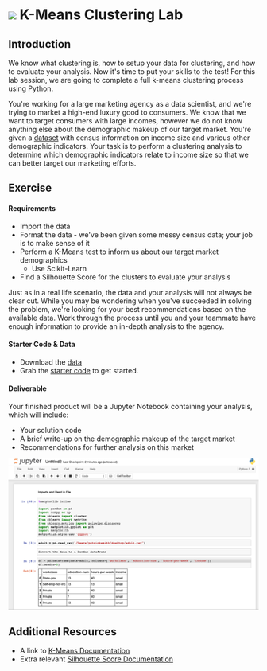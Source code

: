 # ![](https://ga-dash.s3.amazonaws.com/production/assets/logo-9f88ae6c9c3871690e33280fcf557f33.png) K-Means Clustering Lab

## Introduction

We know what clustering is, how to setup your data for clustering, and how to evaluate your analysis. Now it's time to put your skills to the test! For this lab session, we are going to complete a full k-means clustering process using Python. 

You're working for a large marketing agency as a data scientist, and we're trying to market a high-end luxury good to consumers. We know that we want to target consumers with large incomes, however we do not know anything else about the demographic makeup of our target market. You're given a [dataset](./assets/datasets/adult.csv) with census information on income size and various other demographic indicators. Your task is to perform a clustering analysis to determine which demographic indicators relate to income size so that we can better target our marketing efforts.

## Exercise

#### Requirements

- Import the data
- Format the data - we've been given some messy census data; your job is to make sense of it
- Perform a K-Means test to inform us about our target market demographics
    - Use Scikit-Learn
- Find a Silhouette Score for the clusters to evaluate your analysis

Just as in a real life scenario, the data and your analysis will not always be clear cut. While you may be wondering when you've succeeded in solving the problem,  we're looking for your best recommendations based on the available data. Work through the process until you and your teammate have enough information to provide an in-depth analysis to the agency.

#### Starter Code & Data

- Download the [data](./assets/datasets/adult.csv)
- Grab the [starter code](./code/starter-code/starter-code.ipynb) to get started. 

#### Deliverable

Your finished product will be a Jupyter Notebook containing your analysis, which will include:

- Your solution code
- A brief write-up on the demographic makeup of the target market 
- Recommendations for further analysis on this market

![example](./assets/images/notebook.png)

## Additional Resources

- A link to [K-Means Documentation](http://scikit-learn.org/stable/modules/generated/sklearn.cluster.KMeans.html)
- Extra relevant [Silhouette Score Documentation](http://scikit-learn.org/stable/modules/generated/sklearn.metrics.silhouette_score.html)
